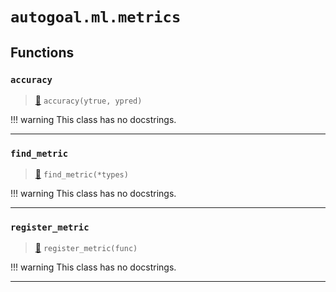 # `autogoal.ml.metrics`

## Functions

### `accuracy`

> [📝](https://github.com/autogoal/autogoal/blob/master/autogoal/ml/metrics.py#L32)
> `accuracy(ytrue, ypred)`


!!! warning
    This class has no docstrings.


---
### `find_metric`

> [📝](https://github.com/autogoal/autogoal/blob/master/autogoal/ml/metrics.py#L16)
> `find_metric(*types)`


!!! warning
    This class has no docstrings.


---
### `register_metric`

> [📝](https://github.com/autogoal/autogoal/blob/master/autogoal/ml/metrics.py#L11)
> `register_metric(func)`


!!! warning
    This class has no docstrings.


---
